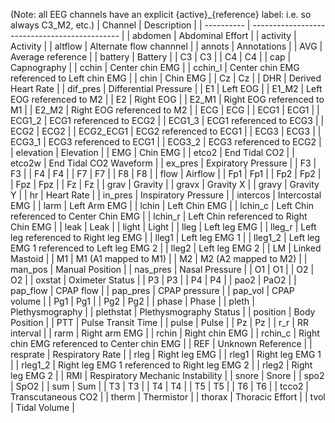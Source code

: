 (Note: all EEG channels have an explicit  {active}_{reference} label:  i.e. so always C3_M2, etc.)
| Channel    | Description                                   |
| ---------- | --------------------------------------------- |
| abdomen    | Abdominal Effort                              |
| activity   | Activity                                      |
| altflow    | Alternate flow channnel                       |
| annots     | Annotations                                   |
| AVG        | Average reference                             |
| battery    | Battery                                       |
| C3         | C3                                            |
| C4         | C4                                            |
| cap        | Capnography                                   |
| cchin      | Center chin EMG                               |
| cchin\_l   | Center chin EMG referenced to Left chin EMG   |
| chin       | Chin EMG                                      |
| Cz         | Cz                                            |
| DHR        | Derived Heart Rate                            |
| dif\_pres  | Differential Pressure                         |
| E1         | Left EOG                                      |
| E1\_M2     | Left EOG referenced to M2                     |
| E2         | Right EOG                                     |
| E2\_M1     | Right EOG referenced to M1                    |
| E2\_M2     | Right EOG referenced to M2                    |
| ECG        | ECG                                           |
| ECG1       | ECG1                                          |
| ECG1\_2    | ECG1 referenced to ECG2                       |
| ECG1\_3    | ECG1 referenced to ECG3                       |
| ECG2       | ECG2                                          |
| ECG2\_ECG1 | ECG2 referenced to ECG1                       |
| ECG3       | ECG3                                          |
| ECG3\_1    | ECG3 referenced to ECG1                       |
| ECG3\_2    | ECG3 referenced to ECG2                       |
| elevation  | Elevation                                     |
| EMG        | Chin EMG                                      |
| etco2      | End Tidal CO2                                 |
| etco2w     | End Tidal CO2 Waveform                        |
| ex\_pres   | Expiratory Pressure                           |
| F3         | F3                                            |
| F4         | F4                                            |
| F7         | F7                                            |
| F8         | F8                                            |
| flow       | Airflow                                       |
| Fp1        | Fp1                                           |
| Fp2        | Fp2                                           |
| Fpz        | Fpz                                           |
| Fz         | Fz                                            |
| grav       | Gravity                                       |
| gravx      | Gravity X                                     |
| gravy      | Gravity Y                                     |
| hr         | Heart Rate                                    |
| in\_pres   | Inspiratory Pressure                          |
| intercos   | Intercostal EMG                               |
| larm       | Left Arm EMG                                  |
| lchin      | Left Chin EMG                                 |
| lchin\_c   | Left Chin referenced to Center Chin EMG       |
| lchin\_r   | Left Chin referenced to Right Chin EMG        |
| leak       | Leak                                          |
| light      | Light                                         |
| lleg       | Left leg EMG                                  |
| lleg\_r    | Left leg referenced to Right leg EMG          |
| lleg1      | Left leg EMG 1                                |
| lleg1\_2   | Left leg EMG 1 referenced to Left leg EMG 2   |
| lleg2      | Left leg EMG 2                                |
| LM         | Linked Mastoid                                |
| M1         | M1 (A1 mapped to M1)                          |
| M2         | M2 (A2 mapped to M2)                          |
| man\_pos   | Manual Position                               |
| nas\_pres  | Nasal Pressure                                |
| O1         | O1                                            |
| O2         | O2                                            |
| oxstat     | Oximeter Status                               |
| P3         | P3                                            |
| P4         | P4                                            |
| pao2       | PaO2                                          |
| pap\_flow  | CPAP flow                                     |
| pap\_pres  | CPAP pressure                                 |
| pap\_vol   | CPAP volume                                   |
| Pg1        | Pg1                                           |
| Pg2        | Pg2                                           |
| phase      | Phase                                         |
| pleth      | Plethysmography                               |
| plethstat  | Plethysmography Status                        |
| position   | Body Position                                 |
| PTT        | Pulse Transit Time                            |
| pulse      | Pulse                                         |
| Pz         | Pz                                            |
| r\_r       | RR interval                                   |
| rarm       | Right arm EMG                                 |
| rchin      | Right chin EMG                                |
| rchin\_c   | Right chin EMG referenced to Center chin EMG  |
| REF        | Unknown Reference                             |
| resprate   | Respiratory Rate                              |
| rleg       | Right leg EMG                                 |
| rleg1      | Right leg EMG 1                               |
| rleg1\_2   | Right leg EMG 1 referenced to Right leg EMG 2 |
| rleg2      | Right leg EMG 2                               |
| RMI        | Respiratory Mechanic Instability              |
| snore      | Snore                                         |
| spo2       | SpO2                                          |
| sum        | Sum                                           |
| T3         | T3                                            |
| T4         | T4                                            |
| T5         | T5                                            |
| T6         | T6                                            |
| tcco2      | Transcutaneous CO2                            |
| therm      | Thermistor                                    |
| thorax     | Thoracic Effort                               |
| tvol       | Tidal Volume                                  |

